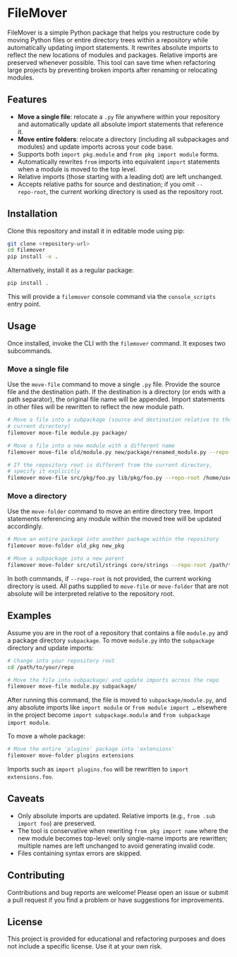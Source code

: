 # FileMover

FileMover is a simple Python package that helps you restructure code by moving
Python files or entire directory trees within a repository while
automatically updating import statements. It rewrites absolute imports to
reflect the new locations of modules and packages. Relative imports are
preserved whenever possible. This tool can save time when refactoring
large projects by preventing broken imports after renaming or relocating
modules.

## Features

- **Move a single file**: relocate a `.py` file anywhere within your
  repository and automatically update all absolute import statements that
  reference it.
- **Move entire folders**: relocate a directory (including all
  subpackages and modules) and update imports across your code base.
- Supports both `import pkg.module` and `from pkg import module` forms.
- Automatically rewrites `from` imports into equivalent `import`
  statements when a module is moved to the top level.
- Relative imports (those starting with a leading dot) are left
  unchanged.
- Accepts relative paths for source and destination; if you omit
  `--repo‑root`, the current working directory is used as the repository
  root.

## Installation

Clone this repository and install it in editable mode using pip:

```bash
git clone <repository-url>
cd filemover
pip install -e .
```

Alternatively, install it as a regular package:

```bash
pip install .
```

This will provide a `filemover` console command via the `console_scripts`
entry point.

## Usage

Once installed, invoke the CLI with the `filemover` command. It
exposes two subcommands.

### Move a single file

Use the `move-file` command to move a single `.py` file. Provide the
source file and the destination path. If the destination is a directory
(or ends with a path separator), the original file name will be
appended. Import statements in other files will be rewritten to
reflect the new module path.

```bash
# Move a file into a subpackage (source and destination relative to the
# current directory)
filemover move-file module.py package/

# Move a file into a new module with a different name
filemover move-file old/module.py new/package/renamed_module.py --repo-root /path/to/repo

# If the repository root is different from the current directory,
# specify it explicitly
filemover move-file src/pkg/foo.py lib/pkg/foo.py --repo-root /home/user/project
```

### Move a directory

Use the `move-folder` command to move an entire directory tree. Import
statements referencing any module within the moved tree will be updated
accordingly.

```bash
# Move an entire package into another package within the repository
filemover move-folder old_pkg new_pkg

# Move a subpackage into a new parent
filemover move-folder src/util/strings core/strings --repo-root /path/to/repo
```

In both commands, if `--repo-root` is not provided, the current working
directory is used. All paths supplied to `move-file` or
`move-folder` that are not absolute will be interpreted relative to the
repository root.

## Examples

Assume you are in the root of a repository that contains a file
`module.py` and a package directory `subpackage`. To move
`module.py` into the `subpackage` directory and update imports:

```bash
# Change into your repository root
cd /path/to/your/repo

# Move the file into subpackage/ and update imports across the repo
filemover move-file module.py subpackage/
```

After running this command, the file is moved to
`subpackage/module.py`, and any absolute imports like
`import module` or `from module import …` elsewhere in the
project become `import subpackage.module` and
`from subpackage import module`.

To move a whole package:

```bash
# Move the entire 'plugins' package into 'extensions'
filemover move-folder plugins extensions
```

Imports such as `import plugins.foo` will be rewritten to
`import extensions.foo`.

## Caveats

- Only absolute imports are updated. Relative imports (e.g.,
  `from .sub import foo`) are preserved.
- The tool is conservative when rewriting `from pkg import name` where
  the new module becomes top-level: only single-name imports are
  rewritten; multiple names are left unchanged to avoid generating
  invalid code.
- Files containing syntax errors are skipped.

## Contributing

Contributions and bug reports are welcome! Please open an issue or
submit a pull request if you find a problem or have suggestions for
improvements.

## License

This project is provided for educational and refactoring purposes and
does not include a specific license. Use it at your own risk.